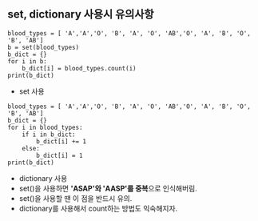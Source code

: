 ## set, dictionary 사용시 유의사항
```
blood_types = [ 'A','A','O', 'B', 'A', 'O', 'AB','O', 'A', 'B', 'O', 'B', 'AB']
b = set(blood_types)
b_dict = {}
for i in b:
    b_dict[i] = blood_types.count(i)
print(b_dict)
```
- set 사용
```
blood_types = [ 'A','A','O', 'B', 'A', 'O', 'AB','O', 'A', 'B', 'O', 'B', 'AB']
b_dict = {}
for i in blood_types:
    if i in b_dict:
        b_dict[i] += 1
    else:
        b_dict[i] = 1
print(b_dict)
```
- dictionary 사용
- set()을 사용하면 **'ASAP'와 'AASP'를 중복**으로 인식해버림.
- set()을 사용할 땐 이 점을 반드시 유의.
- dictionary를 사용해서 count하는 방법도 익숙해지자.


